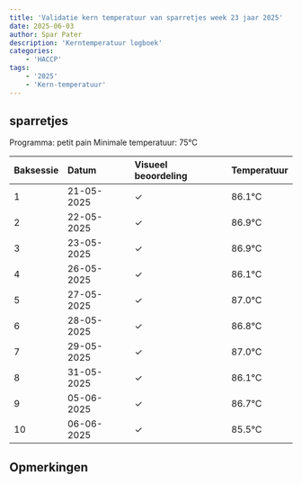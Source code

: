 ```yaml
---
title: 'Validatie kern temperatuur van sparretjes week 23 jaar 2025'
date: 2025-06-03
author: Spar Pater
description: 'Kerntemperatuur logboek'
categories:
    - 'HACCP'
tags:
    - '2025'
    - 'Kern-temperatuur'
---
```


## sparretjes

Programma: petit pain
Minimale temperatuur: 75°C

| Baksessie | Datum | Visueel beoordeling | Temperatuur |
|:---|:---|:---|:---|
| 1 | 21-05-2025 | &check; | 86.1°C |
| 2 | 22-05-2025 | &check; | 86.9°C |
| 3 | 23-05-2025 | &check; | 86.9°C |
| 4 | 26-05-2025 | &check; | 86.1°C |
| 5 | 27-05-2025 | &check; | 87.0°C |
| 6 | 28-05-2025 | &check; | 86.8°C |
| 7 | 29-05-2025 | &check; | 87.0°C |
| 8 | 31-05-2025 | &check; | 86.1°C |
| 9 | 05-06-2025 | &check; | 86.7°C |
| 10 | 06-06-2025 | &check; | 85.5°C |

## Opmerkingen


